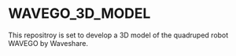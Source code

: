 # WAVEGO_3D_MODEL
This repositroy is set to develop a 3D model of the quadruped robot WAVEGO by Waveshare.

